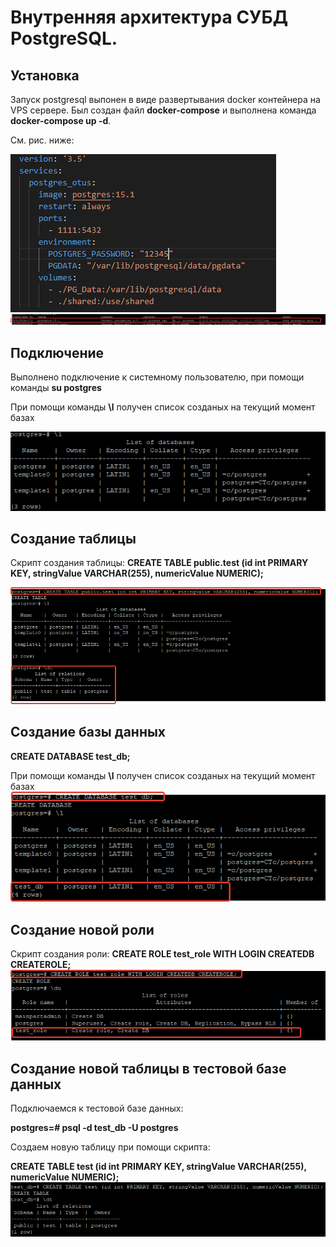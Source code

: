 ﻿# Внутренняя архитектура СУБД PostgreSQL.

## Установка
Запуск postgresql выпонен в виде развертывания docker контейнера на VPS сервере.
Был создан файл **docker-compose** и выполнена команда **docker-compose up -d**. 

См. рис. ниже:

![](../Files/postgre_install_1.png)
![](../Files/postgre_install_2.png)

## Подключение

Выполнено подключение к системному пользователю, при помощи команды **su postgres**

При помощи команды **\l** получен список созданых на текущий момент базах


![](../Files/postgre_install_3.png)

## Создание таблицы

Скрипт создания таблицы:
**CREATE TABLE public.test (id int PRIMARY KEY, stringValue VARCHAR(255), numericValue NUMERIC);**

![](../Files/postgre_install_4.png)

## Создание базы данных

**CREATE DATABASE test_db;**

При помощи команды **\l** получен список созданых на текущий момент базах
![](../Files/postgre_install_5.png)

## Создание новой роли
Скрипт создания роли:
**CREATE ROLE test_role WITH LOGIN CREATEDB CREATEROLE;**
![](../Files/postgre_install_6.png) 

## Создание новой таблицы в тестовой базе данных

Подключаемся к тестовой базе данных:

**postgres=# psql -d test_db -U postgres**

Создаем новую таблицу при помощи скрипта:

**CREATE TABLE test (id int PRIMARY KEY, stringValue VARCHAR(255), numericValue NUMERIC);**
![](../Files/postgre_install_7.png) 


